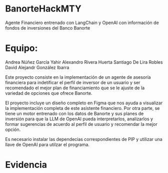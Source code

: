 # BanorteHackMTY
Agente Financiero entrenado con LangChain y OpenAI con información de fondos de inversiones del Banco Banorte

# Equipo:

Andrea Núñez García
Yahir Alexandro Rivera Huerta
Santiago De Lira Robles
David Alejandr González Ibarra 



Este proyecto consiste en la implementación de un agente de asesoría financiera
para indetificar el perfil de inversor de un usuario y ser recomendado el mejor plan de financiamiento que se le ajuste
de la variedad de opciones que ofrece Banorte.

El proyecto incluye un diseño completo en Figma que nos ayuda a visualizar la implementación completa de este asistente financiero.
Por otra parte, se tiene un motor entrenado con los datos de Banorte y sus planes de inversión para que la LLM de OpenAI pueda interpretarlos, analizarlos
y formar sugerencias de acuerdo al perfil de usuario y recomendar la mejor opción. 

Es necesario instalar las dependecias correspondientes de PIP y utilizar una llave de OpenAI para utilzar el programa. 


# Evidencia

